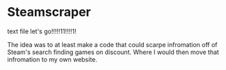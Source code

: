 # Steamscraper

text file let's go!!!!!11!!!!1!

The idea was to at least make a code that could scarpe infromation off of Steam's search finding games on discount. 
Where I would then move that infromation to my own website.

